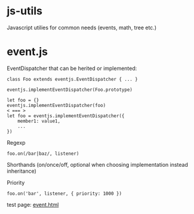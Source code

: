 # js-utils
Javascript utilies for common needs (events, math, tree etc.)

# event.js
EventDispatcher that can be herited or implemented:
	
	class Foo extends eventjs.EventDispatcher { ... }
	 
	eventjs.implementEventDispatcher(Foo.prototype)

	let foo = {}
	eventjs.implementEventDispatcher(foo)
	< === >
	let foo = eventjs.implementEventDispatcher({
		member1: value1,
		...
	})

Regexp

	foo.on(/bar|baz/, listener)

Shorthands (on/once/off, optional when choosing implementation instead inheritance)    
	 
	 

Priority

	foo.on('bar', listener, { priority: 1000 })

test page: [event.html](http://htmlpreview.github.io/?https://github.com/jniac/js-utils/blob/master/test/event.html)  
